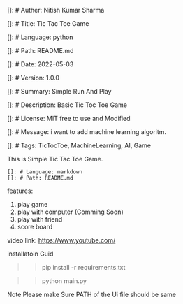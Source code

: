 []: # Auther: Nitish Kumar Sharma

[]: # Title: Tic Tac Toe Game

[]: # Language: python

[]: # Path: README.md

[]: # Date: 2022-05-03

[]: # Version: 1.0.0

[]: # Summary: Simple Run And Play

[]: # Description: Basic Tic Toc Toe Game

[]: # License: MIT free to use and Modified

[]: # Message: i want to add machine learning algoritm.

[]: # Tags: TicTocToe, MachineLearning, AI, Game

This is Simple Tic Tac Toe Game.
    
    []: # Language: markdown
    []: # Path: README.md

features:
1. play game
2. play with computer (Comming Soon)
3. play with friend 
4. score board

video link: https://www.youtube.com/


<!-- installatoin Guid -->
installatoin Guid

>> pip install -r requirements.txt

>> python main.py

<!-- Note Please make Sure PATH of the Ui file should be same -->
Note Please make Sure PATH of the Ui file should be same